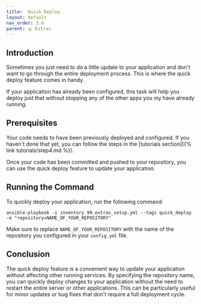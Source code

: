 ```yaml
---
title:  Quick Deploy
layout: default
nav_order: 3.6
parent: 🛸 Extras
---
```


## Introduction

Sometimes you just need to do a little update to your application and don't want to go through the entire deployment process. This is where the quick deploy feature comes in handy.

If your application has already been configured, this task will help you deploy just that without stopping any of the other apps you my have already running.

## Prerequisites

Your code needs to have been previously deployed and configured. If you haven't done that yet, you can follow the steps in the [tutorials section]({% link tutorials/step4.md %}).

Once your code has been committed and pushed to your repository, you can use the quick deploy feature to update your application.

## Running the Command

To quickly deploy your application, run the following command:

```shell
ansible-playbook -i inventory 99.extras_setup.yml --tags quick_deploy -e "repository=NAME_OF_YOUR_REPOSITORY"
```

Make sure to replace `NAME_OF_YOUR_REPOSITORY` with the name of the repository you configured in your `config.yml` file.

## Conclusion

The quick deploy feature is a convenient way to update your application without affecting other running services. By specifying the repository name, you can quickly deploy changes to your application without the need to restart the entire server or other applications. This can be particularly useful for minor updates or bug fixes that don't require a full deployment cycle.
